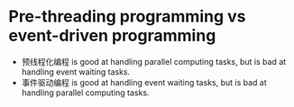 # Pre-threading programming vs event-driven programming

- 预线程化编程 is good at handling parallel computing tasks, but is bad at handling event waiting tasks.
- 事件驱动编程 is good at handling event waiting tasks, but is bad at handling parallel computing tasks.
